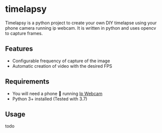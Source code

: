 # timelapsy

Timelapsy is a python project to create your own DIY timelapse using your phone camera running ip webcam.
It is written in python and uses opencv to capture frames. 

## Features

* Configurable frequency of capture of the image
* Automatic creation of video with the desired FPS

## Requirements

* You will need a phone 📱 running [Ip Webcam](https://play.google.com/store/apps/details?id=com.pas.webcam&hl=en)
* Python 3+ installed (Tested with 3.7) 

## Usage

todo
